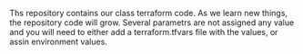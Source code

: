 Ths repository contains our class terraform code.
As we learn new things, the repository code will grow.
Several parametrs are not assigned any value and you will need to either add a terraform.tfvars file with the values, or assin environment values.

